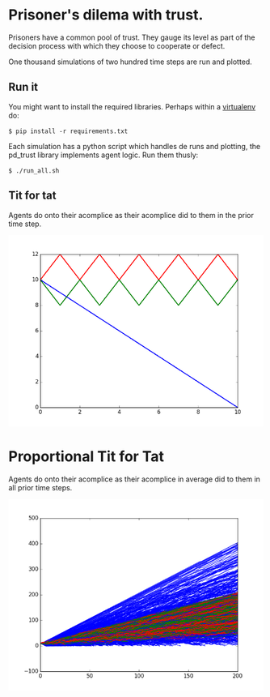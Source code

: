# Prisoner's dilema with trust.

Prisoners have a common pool of trust. They gauge its level as part of
the decision process with which they choose to cooperate or defect.

One thousand simulations of two hundred time steps are run and plotted.

## Run it

You might want to install the required libraries. Perhaps within a [virtualenv](http://virtualenv.org) do:

    $ pip install -r requirements.txt


Each simulation has a python script which handles de runs and
plotting, the pd_trust library implements agent logic. Run them thusly:

    $ ./run_all.sh


## Tit for tat

Agents do onto their acomplice as their acomplice did to them in the
prior time step.

<img src="plots/tit_for_tat_multi.png">

# Proportional Tit for Tat

Agents do onto their acomplice as their acomplice in average did to them in all prior time steps.

<img src="plots/proportional_tit_for_tat_multi.png">

